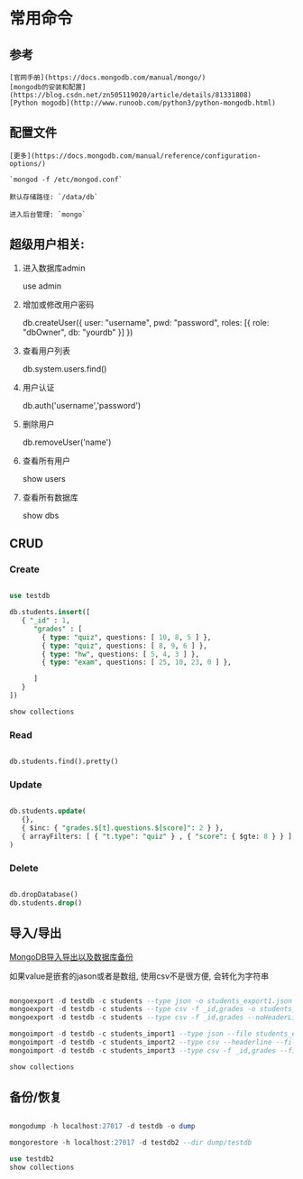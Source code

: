 # 常用命令

## 参考

    [官网手册](https://docs.mongodb.com/manual/mongo/)
    [mongodb的安装和配置](https://blog.csdn.net/zn505119020/article/details/81331808)
    [Python mogodb](http://www.runoob.com/python3/python-mongodb.html)

## 配置文件

    [更多](https://docs.mongodb.com/manual/reference/configuration-options/)

    `mongod -f /etc/mongod.conf`

    默认存储路径: `/data/db`

    进入后台管理: `mongo`

## 超级用户相关:

1. 进入数据库admin

    use admin

2. 增加或修改用户密码

    db.createUser({ user: "username", pwd: "password", roles: [{ role: "dbOwner", db: "yourdb" }] })

3. 查看用户列表

    db.system.users.find()

4. 用户认证

    db.auth('username','password')

5. 删除用户

    db.removeUser('name')

6. 查看所有用户

    show users

7. 查看所有数据库

    show dbs


## CRUD

### Create

```sql

use testdb

db.students.insert([
   { "_id" : 1,
      "grades" : [
        { type: "quiz", questions: [ 10, 8, 5 ] },
        { type: "quiz", questions: [ 8, 9, 6 ] },
        { type: "hw", questions: [ 5, 4, 3 ] },
        { type: "exam", questions: [ 25, 10, 23, 0 ] },

      ]
   }
])

show collections

```

### Read

```sql

db.students.find().pretty()

```

### Update

```sql

db.students.update(
   {},
   { $inc: { "grades.$[t].questions.$[score]": 2 } },
   { arrayFilters: [ { "t.type": "quiz" } , { "score": { $gte: 8 } } ], multi: true}
)

```

### Delete

```sql

db.dropDatabase()
db.students.drop()

```

## 导入/导出

[MongoDB导入导出以及数据库备份](https://www.cnblogs.com/qingtianyu2015/p/5968400.html)

如果value是嵌套的jason或者是数组, 使用csv不是很方便, 会转化为字符串

```sql

mongoexport -d testdb -c students --type json -o students_export1.json
mongoexport -d testdb -c students --type csv -f _id,grades -o students_export2.csv
mongoexport -d testdb -c students --type csv -f _id,grades --noHeaderLine -o students_export3.csv

mongoimport -d testdb -c students_import1 --type json --file students_export1.json
mongoimport -d testdb -c students_import2 --type csv --headerline --file students_export2.csv
mongoimport -d testdb -c students_import3 --type csv -f _id,grades --file students_export3.csv

show collections

```

## 备份/恢复

```sql

mongodump -h localhost:27017 -d testdb -o dump

mongorestore -h localhost:27017 -d testdb2 --dir dump/testdb

use testdb2
show collections

```
